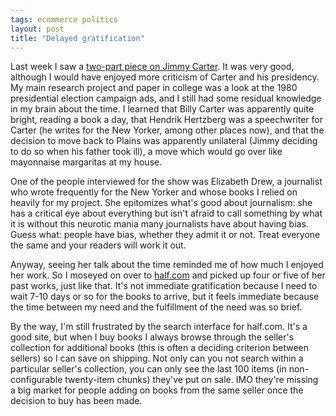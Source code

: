 ```yaml
---
tags: ecommerce politics
layout: post
title: "Delayed gratification"
---
```




Last week I saw a <a href="http://www.pbs.org/wgbh/amex/carter/">two-part piece on Jimmy Carter</a>. It was very good, although I would have enjoyed more criticism of Carter and his presidency. My main research project and paper in college was a look at the 1980 presidential election campaign ads, and I still had some residual knowledge in my brain about the time. I learned that Billy Carter was apparently quite bright, reading a book a day, that Hendrik Hertzberg was a speechwriter for Carter (he writes for the New Yorker, among other places now), and that the decision to move back to Plains was apparently unilateral (Jimmy deciding to do so when his father took ill), a move which would go over like mayonnaise margaritas at my house.

<p>One of the people interviewed for the show was Elizabeth Drew, a journalist who wrote frequently for the New Yorker and whose books I relied on heavily for my project. She epitomizes what's good about journalism: she has a critical eye about everything but isn't afraid to call something by what it is without this neurotic mania many journalists have about having bias. Guess what: people have bias, whether they admit it or not. Treat everyone the same and your readers will work it out.</p>

<p>Anyway, seeing her talk about the time reminded me of how much I enjoyed her work. So I moseyed on over to <a href="http://www.half.com/">half.com</a> and picked up four or five of her past works, just like that. It's not immediate gratification because I need to wait 7-10 days or so for the books to arrive, but it feels immediate because the time between my need and the fulfillment of the need was so brief.</p>

<p>By the way, I'm still frustrated by the search interface for half.com. It's a good site, but when I buy books I always browse through the seller's collection for additional books (this is often a deciding criterion between sellers) so I can save on shipping. Not only can you not search within a particular seller's collection, you can only see the last 100 items (in non-configurable twenty-item chunks) they've put on sale. IMO they're missing a big market for people adding on books from the same seller once the decision to buy has been made.</p>



